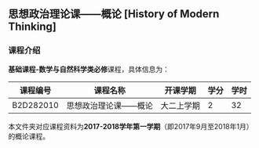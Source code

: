 ## 思想政治理论课——概论 [History of Modern Thinking]

### 课程介绍

**基础课程-数学与自然科学类必修**课程，具体信息为：

| 课程编号 | 课程名称 | 开课学期 | 学分 | 学时 |
| --- | --- | --- | --- | --- |
| B2D282010 | 思想政治理论课——概论 | 大二上学期 | 2 | 32 |

本文件夹对应课程资料为**2017-2018学年第一学期**（即2017年9月至2018年1月）的概论课程。

